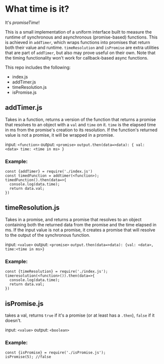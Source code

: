 # What time is it?

It's _promiseTime_!

This is a small implementation of a uniform interface built to measure the runtime of synchronous and asynchronous (promise-based) functions. This is achieved in `addTimer`, which wraps functions into promises that return both their value and runtime. `timeResolution` and `isPromise` are extra utilities that are part of `addTimer`, but also may prove useful on their own. Note that the timing functionality won't work for callback-based async functions.

This repo includes the following:

- index.js
- addTimer.js
- timeResolution.js
- isPromise.js

## addTimer.js

Takes in a function, returns a version of the function that returns a promise that resolves to an object with a `val` and `time` on it. `time` is the elapsed time in ms from the promise's creation to its resolution. If the function's returned value is not a promise, it will be wrapped in a promise.

input: `<function>`
output: `<promise>`
`output.then(data=>data): { val: <data> time: <time in ms> }`

### Example:

```
const {addTimer} = require('./index.js')
const timedFunction = addtimer(<function>);
timedFunction().then(data=>{
  console.log(data.time);
  return data.val;
})
```

## timeResolution.js

Takes in a promise, and returns a promise that resolves to an object containing both the returned data from the promise and the time elapsed in ms. If the input value is not a promise, it creates a promise that will resolve to the output of the synchronous function. 

input: `<value>`
output: `<promise>`
`output.then(data=>data): {val: <data>, time:<time in ms>}`

### Example:
```
const {timeResolution} = require('./index.js');
timeresolution(<function>()).then(data=>{
  console.log(data.time);
  return data.val;
})
```

## isPromise.js

takes a val, returns `true` if it's a promise (or at least has a `.then`), `false` if it doesn't.

input: `<value>`
output: `<boolean>`

### Example:
```
const {isPromise} = require('./isPromise.js');
isPromise(5); //false
```








